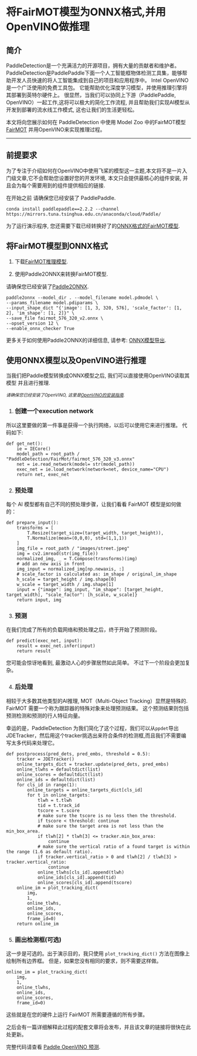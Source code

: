 # 将FairMOT模型为ONNX格式,并用OpenVINO做推理

## 简介

PaddleDetection是一个充满活力的开源项目，拥有大量的贡献者和维护者。 PaddleDetection是PaddlePaddle下面一个人工智能框物体检测工具集，能够帮助开发人员快速的将人工智能集成到自己的项目和应用程序中。
Intel OpenVINO 是一个广泛使用的免费工具包。 它能帮助优化深度学习模型，并使用推理引擎将其部署到英特尔硬件上。
很显然，当我们可以协同上下游（PaddlePaddle, OpenVINO）一起工作,这将可以极大的简化工作流程, 并且帮助我们实现AI模型从开发到部署的流水线工作模式, 这也让我们的生活更轻松。

本文将向您展示如何在 PaddleDetection 中使用 Model Zoo 中的FairMOT模型 [FairMOT](../../../configs/mot/fairmot/README.md) 并用OpenVINO来实现推理过程。

------------

## 前提要求

为了专注于介绍如何在OpenVINO中使用飞桨的模型这一主题,本文将不是一片入门级文章,它不会帮助您设置好您的开发环境, 本文只会提供最核心的组件安装, 并且会为每个需要用到的组件提供相应的链接.

在开始之前 请确保您已经安装了 PaddlePaddle.

```
conda install paddlepaddle==2.2.2 --channel https://mirrors.tuna.tsinghua.edu.cn/anaconda/cloud/Paddle/
```

为了运行演示程序, 您还需要下载已经转换好了的[ONNX格式的FairMOT模型](https://bj.bcebos.com/v1/paddledet/models/mot/fairmot_576_320_v3.onnx).

## 将FairMOT模型到ONNX格式

1. 下载[FairMOT推理模型](https://bj.bcebos.com/v1/paddledet/models/mot/fairmot_hrnetv2_w18_dlafpn_30e_576x320.tar).

2. 使用Paddle2ONNX来转换FairMOT模型.

请确保您已经安装了[Paddle2ONNX](https://github.com/PaddlePaddle/Paddle2ONNX).

```
paddle2onnx --model_dir . --model_filename model.pdmodel \
--params_filename model.pdiparams \
--input_shape_dict "{'image': [1, 3, 320, 576], 'scale_factor': [1, 2], 'im_shape': [1, 2]}" \
--save_file fairmot_576_320_v2.onnx \
--opset_version 12 \
--enable_onnx_checker True
```

更多关于如何使用Paddle2ONNX的详细信息, 请参考: [ONNX模型导出](../../../deploy/EXPORT_ONNX_MODEL_en.md).

## 使用ONNX模型以及OpenVINO进行推理

当我们把Paddle模型转换成ONNX模型之后, 我们可以直接使用OpenVINO读取其模型 并且进行推理.

*<sub>请确保您已经安装了OpenVINO, 这里是[OpenVINO的安装指南](https://docs.openvino.ai/cn/latest/openvino_docs_install_guides_installing_openvino_linux.html).<sub>*

1. ### 创建一个execution network

所以这里要做的第一件事是获得一个执行网络，以后可以使用它来进行推理。
代码如下:

```
def get_net():
    ie = IECore()
    model_path = root_path / "PaddleDetection/FairMot/fairmot_576_320_v3.onnx"
    net = ie.read_network(model= str(model_path))
    exec_net = ie.load_network(network=net, device_name="CPU")
    return net, exec_net
```

2. ### 预处理

每个 AI 模型都有自己不同的预处理步骤，让我们看看 FairMOT 模型是如何做的：

```
def prepare_input():
    transforms = [
        T.Resize(target_size=(target_width, target_height)),
        T.Normalize(mean=(0,0,0), std=(1,1,1))
    ]
    img_file = root_path / "images/street.jpeg"
    img = cv2.imread(str(img_file))
    normalized_img, _ = T.Compose(transforms)(img)
    # add an new axis in front
    img_input = normalized_img[np.newaxis, :]
    # scale_factor is calculated as: im_shape / original_im_shape
    h_scale = target_height / img.shape[0]
    w_scale = target_width / img.shape[1]
    input = {"image": img_input, "im_shape": [target_height, target_width], "scale_factor": [h_scale, w_scale]}
    return input, img
```

3. ### 预测

在我们完成了所有的负载网络和预处理之后，终于开始了预测阶段。

```
def predict(exec_net, input):
    result = exec_net.infer(input)
    return result
```

您可能会惊讶地看到, 最激动人心的步骤居然如此简单。 不过下一个阶段会更加复杂。

4. ### 后处理

相较于大多数其他类型的AI推理, MOT（Multi-Object Tracking）显然是特殊的. FairMOT 需要一个称为跟踪器的特殊对象来处理预测结果。 这个预测结果则包括预测检测和预测的行人特征向量。

幸运的是，PaddleDetection 为我们简化了这个过程，我们可以从`ppdet`导出JDETracker，然后用这个tracker挑选出来符合条件的检测框,而且我们不需要编写太多代码来处理它。


```
def postprocess(pred_dets, pred_embs, threshold = 0.5):
    tracker = JDETracker()
    online_targets_dict = tracker.update(pred_dets, pred_embs)
    online_tlwhs = defaultdict(list)
    online_scores = defaultdict(list)
    online_ids = defaultdict(list)
    for cls_id in range(1):
        online_targets = online_targets_dict[cls_id]
        for t in online_targets:
            tlwh = t.tlwh
            tid = t.track_id
            tscore = t.score
            # make sure the tscore is no less then the threshold.
            if tscore < threshold: continue
            # make sure the target area is not less than the min_box_area.
            if tlwh[2] * tlwh[3] <= tracker.min_box_area:
                continue
            # make sure the vertical ratio of a found target is within the range (1.6 as default ratio).
            if tracker.vertical_ratio > 0 and tlwh[2] / tlwh[3] > tracker.vertical_ratio:
                continue
            online_tlwhs[cls_id].append(tlwh)
            online_ids[cls_id].append(tid)
            online_scores[cls_id].append(tscore)
    online_im = plot_tracking_dict(
        img,
        1,
        online_tlwhs,
        online_ids,
        online_scores,
        frame_id=0)
    return online_im
```

5. ### 画出检测框(可选)

这一步是可选的。出于演示目的，我只使用 `plot_tracking_dict()` 方法在图像上绘制所有边界框。 但是，如果您没有相同的要求，则不需要这样做。

```
online_im = plot_tracking_dict(
    img,
    1,
    online_tlwhs,
    online_ids,
    online_scores,
    frame_id=0)
```

这些就是在您的硬件上运行 FairMOT 所需要遵循的所有步骤。

之后会有一篇详细解释此过程的配套文章将会发布，并且该文章的链接将很快在此处更新。

完整代码请查看 [Paddle OpenVINO 预测](./fairmot_onnx_openvino.py).
